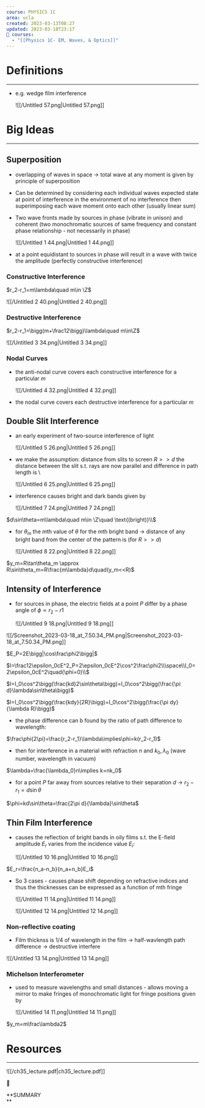 ```yaml
---
course: PHYSICS 1C
area: ucla
created: 2023-03-13T08:27
updated: 2023-03-18T23:17
📕 courses:
  - "[[Physics 1C- EM, Waves, & Optics]]"
---
```

# Definitions

---

- e.g. wedge film interference
    
    ![[/Untitled 57.png|Untitled 57.png]]
    

# Big Ideas

---

## Superposition

- overlapping of waves in space → total wave at any moment is given by principle of superposition
- Can be determined by considering each individual waves expected state at point of interference in the environment of no interference then superimposing each wave moment onto each other (usually linear sum)
- Two wave fronts made by sources in phase (vibrate in unison) and coherent (two monochromatic sources of same frequency and constant phase relationship - not necessarily in phase)
    
    ![[/Untitled 1 44.png|Untitled 1 44.png]]
    
- at a point equidistant to sources in phase will result in a wave with twice the amplitude (perfectly constructive interference)

### Constructive Interference

$r_2-r_1=m\lambda\quad m\in \Z$

![[/Untitled 2 40.png|Untitled 2 40.png]]

### Destructive Interference

$r_2-r_1=\bigg(m+\frac12\bigg)\lambda\quad m\in\Z$

![[/Untitled 3 34.png|Untitled 3 34.png]]

### Nodal Curves

- the anti-nodal curve covers each constructive interference for a particular $m$﻿
    
    ![[/Untitled 4 32.png|Untitled 4 32.png]]
    
- the nodal curve covers each destructive interference for a particular $m$﻿

  

## Double Slit Interference

- an early experiment of two-source interference of light
    
    ![[/Untitled 5 26.png|Untitled 5 26.png]]
    
- we make the assumption: distance from slits to screen $R>> d$﻿ the distance between the slit s.t. rays are now parallel and difference in path length is \
    
    ![[/Untitled 6 25.png|Untitled 6 25.png]]
    
- interference causes bright and dark bands given by
    
    ![[/Untitled 7 24.png|Untitled 7 24.png]]
    

$d\sin\theta=m\lambda\quad m\in \Z\quad \text{(bright)}\\$

- for $\theta_m$﻿ the $m$﻿th value of $\theta$﻿ for the $m$﻿th bright band → distance of any bright band from the center of the pattern is (for $R>>d$﻿)
    
    ![[/Untitled 8 22.png|Untitled 8 22.png]]
    

$y_m=R\tan\theta_m \approx R\sin\theta_m=R\frac{m\lambda}d\quad(y_m<<R)$

## Intensity of Interference

- for sources in phase, the electric fields at a point $P$﻿ differ by a phase angle of $\phi\propto r_2-r1$﻿
    
    ![[/Untitled 9 18.png|Untitled 9 18.png]]
    

![[/Screenshot_2023-03-18_at_7.50.34_PM.png|Screenshot_2023-03-18_at_7.50.34_PM.png]]

$E_P=2E\bigg|\cos\frac\phi2\bigg|$

$I=\frac12\epsilon_0cE^2_P=2\epsilon_0cE^2\cos^2\frac\phi2\\\space\\I_0=2\epsilon_0cE^2\quad(\phi=0)\\$

$I=I_0\cos^2\bigg(\frac{kd}2\sin\theta\bigg)=I_0\cos^2\bigg(\frac{\pi d}\lambda\sin\theta\bigg)$

$I=I_0\cos^2\bigg(\frac{kdy}{2R}\bigg)=I_0\cos^2\bigg(\frac{\pi dy}{\lambda R}\bigg)$

- the phase difference can b found by the ratio of path difference to wavelength:

$\frac\phi{2\pi}=\frac{r_2-r_1}\lambda\implies\phi=k(r_2-r_1)$

- then for interference in a material with refraction $n$﻿ and $k_0,\lambda_0$﻿ (wave number, wavelength in vacuum)

$\lambda=\frac{\lambda_0}n\implies k=nk_0$

- for a point $P$﻿ far away from sources relative to their separation $d$﻿ → $r_2-r_1=d\sin\theta$﻿

$\phi=kd\sin\theta=\frac{2\pi d}{\lambda}\sin\theta$

## Thin Film Interference

- causes the reflection of bright bands in oily films s.t. the E-field amplitude $E_r$﻿ varies from the incidence value $E_i$﻿:
    
    ![[/Untitled 10 16.png|Untitled 10 16.png]]
    

$E_r=\frac{n_a-n_b}{n_a+n_b}E_i$

- So 3 cases - causes phase shift depending on refractive indices and thus the thicknesses can be expressed as a function of mth fringe
    
    ![[/Untitled 11 14.png|Untitled 11 14.png]]
    
    ![[/Untitled 12 14.png|Untitled 12 14.png]]
    

### Non-reflective coating

- Film thicknss is 1/4 of wavelength in the film → half-wavlength path difference → destructive interfere

![[/Untitled 13 14.png|Untitled 13 14.png]]

  

### Michelson Interferometer

- used to measure wavelengths and small distances - allows moving a mirror to make fringes of monochromatic light for fringe positions given by
    
    ![[/Untitled 14 11.png|Untitled 14 11.png]]
    

$y_m=m\frac\lambda2$

# Resources

---

![[/ch35_lecture.pdf|ch35_lecture.pdf]]

📌

**SUMMARY  
**